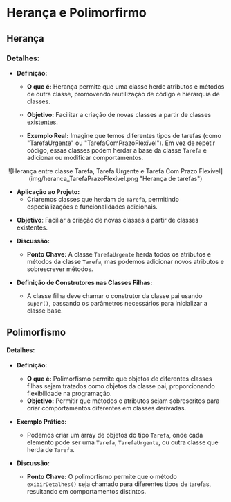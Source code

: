 # Herança e Polimorfirmo

## Herança

### Detalhes:
- **Definição:**
  - **O que é:** Herança permite que uma classe herde atributos e métodos de outra classe, promovendo reutilização de código e hierarquia de classes.
  - **Objetivo:** Facilitar a criação de novas classes a partir de classes existentes.

  - **Exemplo Real:** Imagine que temos diferentes tipos de tarefas (como "TarefaUrgente" ou "TarefaComPrazoFlexível"). Em vez de repetir código, essas classes podem herdar a base da classe `Tarefa` e adicionar ou modificar comportamentos.

<div style="text-align: center;">
  ![Herança entre classe Tarefa, Tarefa Urgente e Tarefa Com Prazo Flexível](img/heranca_TarefaPrazoFlexivel.png "Herança de tarefas")
</div>

- **Aplicação ao Projeto:**
  - Criaremos classes que herdam de `Tarefa`, permitindo especializações e funcionalidades adicionais.

* **Objetivo**: Faciliar a criação de novas classes a partir de classes existentes.

- **Discussão:**
  - **Ponto Chave:** A classe `TarefaUrgente` herda todos os atributos e métodos da classe `Tarefa`, mas podemos adicionar novos atributos e sobrescrever métodos.

- **Definição de Construtores nas Classes Filhas:**
  - A classe filha deve chamar o construtor da classe pai usando `super()`, passando os parâmetros necessários para inicializar a classe base.

## Polimorfismo

#### Detalhes:
- **Definição:**
  - **O que é:** Polimorfismo permite que objetos de diferentes classes filhas sejam tratados como objetos da classe pai, proporcionando flexibilidade na programação.
  - **Objetivo:** Permitir que métodos e atributos sejam sobrescritos para criar comportamentos diferentes em classes derivadas.

- **Exemplo Prático:**
  - Podemos criar um array de objetos do tipo `Tarefa`, onde cada elemento pode ser uma `Tarefa`, `TarefaUrgente`, ou outra classe que herda de `Tarefa`.

- **Discussão:**
  - **Ponto Chave:** O polimorfismo permite que o método `exibirDetalhes()` seja chamado para diferentes tipos de tarefas, resultando em comportamentos distintos.